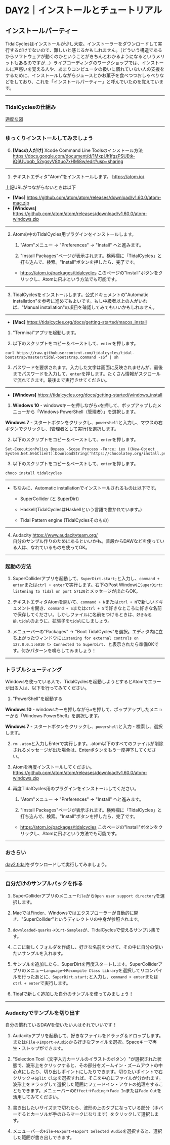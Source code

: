 # DAY2｜インストールとチュートリアル

## インストールパーティー
TidalCyclesはインストールが少し大変。インストーラーをダウンロードして実行するだけでないので、難しいと感じるかもしれません。（どういう構造であるからソフトウェアが動くのかということがきちんとわかるようになるというメリットもあるのですが…）ライブコーディングのワークショップでは、インストールに戸惑いを覚える人や、あまりコンピュータの扱いに慣れていない人の支援をするために、インストールしながらジュースとかお菓子を食べつつおしゃべりなどをしており、これを「インストールパーティー」と呼んでいたのを覚えています。

***

### TidalCyclesの仕組み
[適度な図](https://github.com/conychang/mau-tidal-workshop/blob/main/day_1/tidal_system_picture.png)

***

### ゆっくりインストールしてみましょう

0. **[Macの人だけ]** Xcode Command Line Toolsのインストール方法
https://docs.google.com/document/d/1MxpUh1fgzPSUEtk-jQ6UUoqb_52ygsyV8Xuo7xHMi8w/edit?usp=sharing

***

1. テキストエディタ"Atom"をインストールします。
https://atom.io/<br>

  上記URLがつながらないときは以下
  - **[Mac]** https://github.com/atom/atom/releases/download/v1.60.0/atom-mac.zip
  - **[Windows]** https://github.com/atom/atom/releases/download/v1.60.0/atom-windows.zip

***

2. Atomの中のTidalCycles用プラグインをインストールします。
    1. "Atom"メニュー → "Preferences" → "Install" へと進みます。

    2. "Install Packages"ページが表示されます。検索欄に「TidalCycles」と打ち込んで、検索。"Install"ボタンを押したら、完了です。

    - https://atom.io/packages/tidalcycles このページの"Install"ボタンをクリックし、Atomに飛ぶという方法でも可能です。

***

3. TidalCyclesをインストールします。公式ドキュメントの"Automatic installation"を参考に進めてもよいです。もし中級者以上の人がいれば、"Manual installation"の項目を確認してみてもいいかもしれません。

***

- **[Mac]** https://tidalcycles.org/docs/getting-started/macos_install

1. "Terminal"アプリを起動します。

2. 以下のスクリプトをコピー＆ペーストして、`enter`を押します。

  ```
  curl https://raw.githubusercontent.com/tidalcycles/tidal-bootstrap/master/tidal-bootstrap.command -sSf | sh
  ```
3. パスワードを要求されます。入力した文字は画面に反映されませんが、最後までパスワードを入力して、`enter`を押します。たくさん情報がスクロールで流れてきます。最後まで実行させてください。

***

  - **[Windows]** https://tidalcycles.org/docs/getting-started/windows_install

1. **Windows 10** - windowsキーを押しながら`x`を押して、ポップアップしたメニューから「Windows PowerShell（管理者）」を選択します。

  **Windows 7** - スタートボタンをクリックし、`powershell`と入力し、マウスの右ボタンでクリックし、[管理者として実行]を選択します。

2. 以下のスクリプトをコピー＆ペーストして、`enter`を押します。
```
Set-ExecutionPolicy Bypass -Scope Process -Force; iex ((New-Object System.Net.WebClient).DownloadString('https://chocolatey.org/install.ps1'))
```
3. 以下のスクリプトをコピー＆ペーストして、`enter`を押します。
```
choco install tidalcycles
```

***

- ちなみに、Automatic installationでインストールされるものは以下です。
    - SuperCollider (と SuperDirt)
    - Haskell(TidalCyclesはHaskellという言語で書かれています。)

    - Tidal Pattern engine (TidalCyclesそのもの)

***

4. Audacity https://www.audacityteam.org/<br>
    自分のサンプル作りのためにあるといいかも。普段からDAWなどを使っている人は、なれているものを使ってOK。

***

### 起動の方法

1. SuperColliderアプリを起動して、`SuperDirt.start;`と入力し、`command + enter`または`ctrl + enter`で実行します。右下のPost Windowに`SuperDirt: listening to Tidal on port 57120`とメッセージが出たらOK。

2. テキストエディタAtomを開いて、`command + N`または`ctrl + N`で新しいドキュメントを開き、`command + S`または`ctrl + S`で好きなところに好きな名前で保存してください。しかしファイルに名前をつけるときは、`好きな名前.tidal`のように、拡張子を`tidal`にしましょう。

3. メニューバーの"Packages" → "Boot TidalCycles"を選択。エディタ内に立ち上がったウィンドウに`Listening for external controls on 127.0.0.1:6010
t> Connected to SuperDirt.
`と表示されたら準備OKです。何かパターンを鳴らしてみましょう！

***

### トラブルシューティング

Windowsを使っている人で、TidalCyclesを起動しようとするとAtomでエラーが出る人は、以下を行ってみてください。

1. "PowerShell"を起動する

  **Windows 10** - windowsキーを押しながら`x`を押して、ポップアップしたメニューから「Windows PowerShell」を選択します。

  **Windows 7** - スタートボタンをクリックし、`powershell`と入力・検索し、選択します。

2. `rm .atom`と入力しEnterで実行します。.atom以下のすべてのファイルが削除されるメッセージが出た場合は、Enterボタンをもう一度押下してください。

3. Atomを再度インストールしてください。https://github.com/atom/atom/releases/download/v1.60.0/atom-windows.zip

4. 再度TidalCycles用のプラグインをインストールしてください。

      1. "Atom"メニュー → "Preferences" → "Install" へと進みます。

      2. "Install Packages"ページが表示されます。検索欄に「TidalCycles」と打ち込んで、検索。"Install"ボタンを押したら、完了です。

      - https://atom.io/packages/tidalcycles このページの"Install"ボタンをクリックし、Atomに飛ぶという方法でも可能です。

***

### おさらい

[day2.tidal](https://drive.google.com/file/d/1DSJBLXqyh2KY3R7PP4gmY0NcYWr9aq30/view?usp=sharing)をダウンロードして実行してみましょう。

***

### 自分だけのサンプルパックを作る

1. SuperColliderアプリのメニュー`File`から`Open user support directory`を選択します。

2. MacではFinder、Windowsではエクスプローラーが自動的に開き、"SuperCollider"というディレクトリの中身が参照されます。

3. `downloaded-quarks`→`Dirt-Samples`が、TidalCyclesで使えるサンプル集です。

4. ここに新しくフォルダを作成し、好きな名前をつけて、その中に自分の使いたいサンプルを入れます。

5. サンプルを追加したら、SuperDirtを再度スタートします。SuperColliderアプリのメニュー`Language`→`Recompile Class Library`を選択してリコンパイルを行ったあとに、`SuperDirt.start;`と入力し、`command + enter`または`ctrl + enter`で実行します。

6. Tidalで新しく追加した自分のサンプルを使ってみましょう！

***

### Audacityでサンプルを切り出す

自分の慣れているDAWを使いたい人はそれでいいです！

1. Audacityアプリを起動して、好きなファイルをドラッグ＆ドロップします。または`File`→`Import`→`Audio`から好きなファイルを選択。Spaceキーで再生・ストップができます。

2. "Selection Tool（文字入力カーソルのイラストのボタン）"が選択された状態で、波形上をクリックすると、その部分をズームイン・ズームアウトの中心点にしたり、切り出しポイントにしたりできます。切りたいポイントで右クリック→`Split Clip`を選択すれば、そこを中心にファイルが分かれます。波形上をドラッグして選択した範囲にフェードイン・アウトの処理をすることもできます。メニューバーの`Effect`→`Fading`→`Fade In`または`Fade Out`を活用してみてください。

3. 書き出したいサイズまで切れたら、波形の上のタブになっている部分（ホバーするとカーソルが手のひらマークになります）をクリックして選択します。

4. メニューバーの`File`→`Export`→`Export Selected Audio`を選択すると、選択した範囲が書き出しできます。
